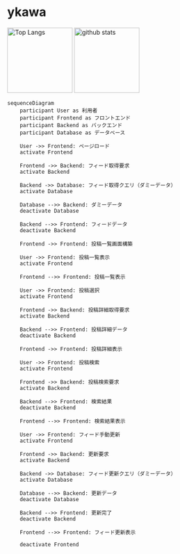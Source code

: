 # ykawa

<p align="left"> 
  <img alt="Top Langs" height="150px" src="https://github-readme-stats.vercel.app/api/top-langs/?username=kurokawa5&layout=compact&show_icons=true&theme=onedark" />
  <img alt="github stats" height="150px" src="https://github-readme-stats.vercel.app/api?username=kurokawa5&theme=onedark&show_icons=ture" />
</p>



```mermaid
sequenceDiagram
    participant User as 利用者
    participant Frontend as フロントエンド
    participant Backend as バックエンド
    participant Database as データベース

    User ->> Frontend: ページロード
    activate Frontend

    Frontend ->> Backend: フィード取得要求
    activate Backend

    Backend ->> Database: フィード取得クエリ（ダミーデータ）
    activate Database

    Database -->> Backend: ダミーデータ
    deactivate Database

    Backend -->> Frontend: フィードデータ
    deactivate Backend

    Frontend ->> Frontend: 投稿一覧画面構築

    User ->> Frontend: 投稿一覧表示
    activate Frontend

    Frontend -->> Frontend: 投稿一覧表示

    User ->> Frontend: 投稿選択
    activate Frontend

    Frontend ->> Backend: 投稿詳細取得要求
    activate Backend

    Backend -->> Frontend: 投稿詳細データ
    deactivate Backend

    Frontend ->> Frontend: 投稿詳細表示

    User ->> Frontend: 投稿検索
    activate Frontend

    Frontend ->> Backend: 投稿検索要求
    activate Backend

    Backend -->> Frontend: 検索結果
    deactivate Backend

    Frontend -->> Frontend: 検索結果表示

    User ->> Frontend: フィード手動更新
    activate Frontend

    Frontend ->> Backend: 更新要求
    activate Backend

    Backend ->> Database: フィード更新クエリ（ダミーデータ）
    activate Database

    Database -->> Backend: 更新データ
    deactivate Database

    Backend -->> Frontend: 更新完了
    deactivate Backend

    Frontend -->> Frontend: フィード更新表示

    deactivate Frontend

```

